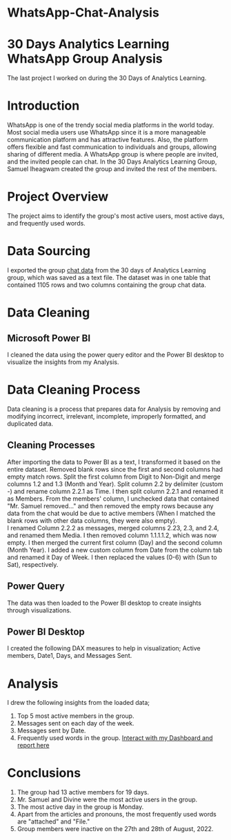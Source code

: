 # WhatsApp-Chat-Analysis

# 30 Days Analytics Learning WhatsApp Group Analysis
The last project I worked on during the 30 Days of Analytics Learning.

# Introduction
WhatsApp is one of the trendy social media platforms in the world today. Most social media users use WhatsApp since it is a more manageable communication platform and has attractive features. Also, the platform offers flexible and fast communication to individuals and groups, allowing sharing of different media. A WhatsApp group is where people are invited, and the invited people can chat. In the 30 Days Analytics Learning Group, Samuel Iheagwam created the group and invited the rest of the members.

# Project Overview
The project aims to identify the group's most active users, most active days, and frequently used words.

# Data Sourcing
I exported the group [chat data]( https://drive.google.com/file/d/1z8A4GaIZMu7WO4GNN1qi9qWrzFHgnzeF/view?usp=sharing) from the 30 days of Analytics Learning group, 
which was saved as a text file. The dataset was in one table that contained 1105 rows and two columns containing the group chat data. 

# Data Cleaning
## Microsoft Power BI
I cleaned the data using the power query editor and the Power BI desktop to visualize the insights from my Analysis.

# Data Cleaning Process
Data cleaning is a process that prepares data for Analysis by removing and modifying incorrect, irrelevant, incomplete, improperly formatted, and duplicated data.

## Cleaning Processes
After importing the data to Power BI as a text, I transformed it based on the entire dataset.
Removed blank rows since the first and second columns had empty match rows.
Split the first column from Digit to Non-Digit and merge columns 1.2 and 1.3 (Month and Year).
Split column 2.2 by delimiter (custom -) and rename column 2.2.1 as Time. I then split column 2.2.1 and renamed it as Members. From the members' column, I unchecked data that contained "Mr. Samuel removed…" and then removed the empty rows because any data from the chat would be due to active members (When I matched the blank rows with other data columns, they were also empty).  
I renamed Column 2.2.2 as messages, merged columns 2.23, 2.3, and 2.4, and renamed them Media. I then removed column 1.1.1.1.2, which was now empty.
I then merged the current first column (Day) and the second column (Month Year).
I added a new custom column from Date from the column tab and renamed it Day of Week. I then replaced the values (0-6) with (Sun to Sat), respectively.
## Power Query
The data was then loaded to the Power BI desktop to create insights through visualizations.

## Power BI Desktop
I created the following DAX measures to help in visualization; Active members, Date1, Days, and Messages Sent.

# Analysis
I drew the following insights from the loaded data;
1.	Top 5 most active members in the group.
2.	Messages sent on each day of the week.
3.	Messages sent by Date.
4.	Frequently used words in the group.
[Interact with my Dashboard and report here]( https://drive.google.com/file/d/1l-BN9gYuNBitEm-GI2WNGYsDBvRyYtT5/view?usp=sharing)

# Conclusions
1.	The group had 13 active members for 19 days.
2.	Mr. Samuel and Divine were the most active users in the group.
3.	The most active day in the group is Monday.
4.	Apart from the articles and pronouns, the most frequently used words are "attached" and "File."
5.	Group members were inactive on the 27th and 28th of August, 2022.


